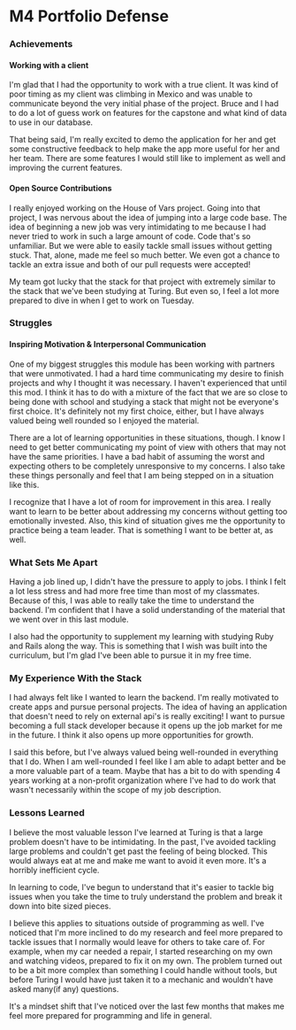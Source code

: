 # M4 Portfolio Defense

### Achievements
#### Working with a client

  I'm glad that I had the opportunity to work with a true client. It was kind of poor timing as my client was climbing in Mexico and was unable to communicate beyond the very initial phase of the project. Bruce and I had to do a lot of guess work on features for the capstone and what kind of data to use in our database. 
  
  That being said, I'm really excited to demo the application for her and get some constructive feedback to help make the app more useful for her and her team. There are some features I would still like to implement as well and improving the current features.
  
#### Open Source Contributions

  I really enjoyed working on the House of Vars project. Going into that project, I was nervous about the idea of jumping into a large code base. The idea of beginning a new job was very intimidating to me because I had never tried to work in such a large amount of code. Code that's so unfamiliar. But we were able to easily tackle small issues without getting stuck. That,  alone, made me feel so much better. We even got a chance to tackle an extra issue and both of our pull requests were accepted!
  
  My team got lucky that the stack for that project with extremely similar to the stack that we've been studying at Turing. But even so, I feel a lot more prepared to dive in when I get to work on Tuesday. 

### Struggles
#### Inspiring Motivation & Interpersonal Communication

  One of my biggest struggles this module has been working with partners that were unmotivated. I had a hard time communicating my desire to finish projects and why I thought it was necessary. I haven't experienced that until this mod. I think it has to do with a mixture of the fact that we are so close to being done with school and studying a stack that might not be everyone's first choice. It's definitely not my first choice, either, but I have always valued being well rounded so I enjoyed the material. 
  
  There are a lot of learning opportunities in these situations, though. I know I need to get better communicating my point of view with others that may not have the same priorities. I have a bad habit of assuming the worst and expecting others to be completely unresponsive to my concerns. I also take these things personally and feel that I am being stepped on in a situation like this. 
  
  I recognize that I have a lot of room for improvement in this area. I really want to learn to be better about addressing my concerns without getting too emotionally invested. Also, this kind of situation gives me the opportunity to practice being a team leader. That is something I want to be better at, as well. 

### What Sets Me Apart

  Having a job lined up, I didn't have the pressure to apply to jobs. I think I felt a lot less stress and had more free time than most of my classmates. Because of this, I was able to really take the time to understand the backend. I'm confident that I have a solid understanding of the material that we went over in this last module. 
  
  I also had the opportunity to supplement my learning with studying Ruby and Rails along the way. This is something that I wish was built into the curriculum, but I'm glad I've been able to pursue it in my free time.
  
### My Experience With the Stack

  I had always felt like I wanted to learn the backend. I'm really motivated to create apps and pursue personal projects. The idea of having an application that doesn't need to rely on external api's is really exciting! I want to pursue becoming a full stack developer because it opens up the job market for me in the future. I think it also opens up more opportunities for growth. 

  I said this before, but I've always valued being well-rounded in everything that I do. When I am well-rounded I feel like I am able to adapt better and be a more valuable part of a team. Maybe that has a bit to do with spending 4 years working at a non-profit organization where I've had to do work that wasn't necessarily within the scope of my job description.
  
### Lessons Learned

  I believe the most valuable lesson I've learned at Turing is that a large problem doesn't have to be intimidating. In the past, I've avoided tackling large problems and couldn't get past the feeling of being blocked. This would always eat at me and make me want to avoid it even more. It's a horribly inefficient cycle.  
  
  In learning to code, I've begun to understand that it's easier to tackle big issues when you take the time to truly understand the problem and break it down into bite sized pieces.
  
  I believe this applies to situations outside of programming as well. I've noticed that I'm more inclined to do my research and feel more prepared to tackle issues that I normally would leave for others to take care of. For example, when my car needed a repair, I started researching on my own and watching videos, prepared to fix it on my own. The problem turned out to be a bit more complex than something I could handle without tools, but before Turing I would have just taken it to a mechanic and wouldn't have asked many(if any) questions. 
  
  It's a mindset shift that I've noticed over the last few months that makes me feel more prepared for programming and life in general.
